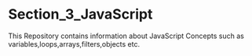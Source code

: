 # Section_3_JavaScript
This Repository contains information about JavaScript Concepts such as variables,loops,arrays,filters,objects etc.
